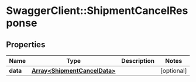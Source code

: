 # SwaggerClient::ShipmentCancelResponse

## Properties
Name | Type | Description | Notes
------------ | ------------- | ------------- | -------------
**data** | [**Array&lt;ShipmentCancelData&gt;**](ShipmentCancelData.md) |  | [optional] 


